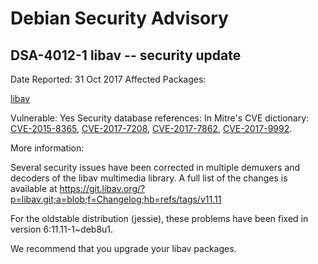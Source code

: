 
Debian Security Advisory
========================


DSA-4012-1 libav -- security update
-----------------------------------



Date Reported:
31 Oct 2017
Affected Packages:

[libav](https://packages.debian.org/src:libav)

Vulnerable:
Yes
Security database references:
In Mitre's CVE dictionary: [CVE-2015-8365](https://security-tracker.debian.org/tracker/CVE-2015-8365), [CVE-2017-7208](https://security-tracker.debian.org/tracker/CVE-2017-7208), [CVE-2017-7862](https://security-tracker.debian.org/tracker/CVE-2017-7862), [CVE-2017-9992](https://security-tracker.debian.org/tracker/CVE-2017-9992).  

More information:

Several security issues have been corrected in multiple demuxers and
decoders of the libav multimedia library. A full list of the changes is
available at
<https://git.libav.org/?p=libav.git;a=blob;f=Changelog;hb=refs/tags/v11.11>


For the oldstable distribution (jessie), these problems have been fixed
in version 6:11.11-1~deb8u1.


We recommend that you upgrade your libav packages.





